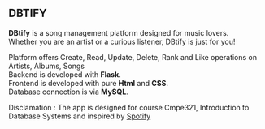 <h2> DBTIFY </h2>
<strong>DBtify</strong> is a song management platform designed for music lovers. <br>
Whether you are an artist or a curious listener, DBtify is just for you! <br>

Platform offers Create, Read, Update, Delete, Rank and Like operations on Artists, Albums, Songs <br>
Backend is developed with <strong>Flask</strong>.<br>
Frontend is developed with pure <strong>Html</strong> and <strong>CSS</strong>.<br>
Database connection is via  <strong>MySQL</strong>.




Disclamation : 
The app is designed for course Cmpe321, Introduction to Database Systems and inspired by [Spotify](https://www.spotify.com)

